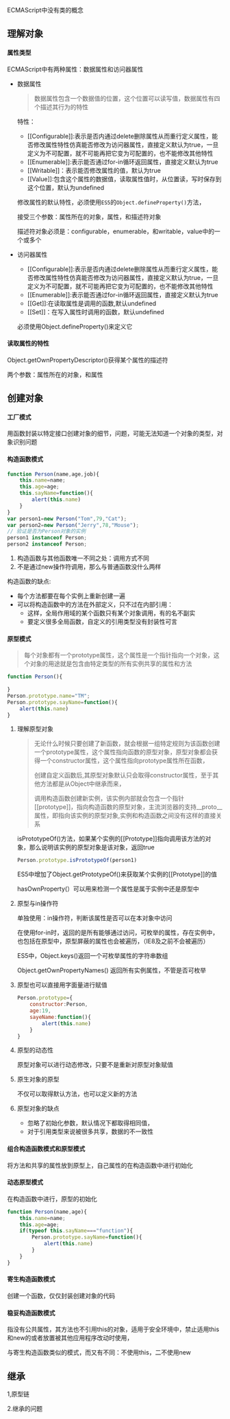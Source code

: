 ECMAScript中没有类的概念

## 理解对象

#### 属性类型

ECMAScript中有两种属性：数据属性和访问器属性

- 数据属性	

  > 数据属性包含一个数据值的位置，这个位置可以读写值，数据属性有四个描述其行为的特性

  特性：

  - [[Configurable]]:表示是否内通过delete删除属性从而重行定义属性，能否修改属性特性仿真能否修改为访问器属性，直接定义默认为true，一旦定义为不可配置，就不可能再把它变为可配置的，也不能修改其他特性
  - [[Enumerable]]:表示能否通过for-in循环返回属性，直接定义默认为true
  - [[Writable]]：表示能否修改属性的值，默认为true
  - [[Value]]:包含这个属性的数据值，读取属性值时，从位置读，写时保存到这个位置，默认为undefined

  修改属性的默认特性，必须使用`ES5`的`Object.defineProperty()`方法，

  接受三个参数：属性所在的对象，属性，和描述符对象

  描述符对象必须是：configurable，enumerable，和writable，value中的一个或多个

- 访问器属性

  - [[Configurable]]:表示是否内通过delete删除属性从而重行定义属性，能否修改属性特性仿真能否修改为访问器属性，直接定义默认为true，一旦定义为不可配置，就不可能再把它变为可配置的，也不能修改其他特性
  - [[Enumerable]]:表示能否通过for-in循环返回属性，直接定义默认为true
  - [[Get]]:在读取属性是调用的函数,默认undefined
  - [[Set]]：在写入属性时调用的函数，默认undefined

   必须使用Object.defineProperty()来定义它

#### 读取属性的特性

Object.getOwnPropertyDescriptor()获得某个属性的描述符

两个参数：属性所在的对象，和属性

## 创建对象

#### 工厂模式

用函数封装以特定接口创建对象的细节，问题，可能无法知道一个对象的类型，对象识别问题

#### 构造函数模式

```javascript
function Person(name,age,job){
    this.name=name;
    this.age=age;
    this.sayName=function(){
        alert(this.name)
    }
}
var person1=new Person("Tom",79,"Cat");
var person2=new Person("Jerry",78,"Mouse");
// 验证是否为Person对象的实例
person1 instanceof Person;
person2 instanceof Person;
```

1. 构造函数与其他函数唯一不同之处：调用方式不同
2. 不是通过new操作符调用，那么与普通函数没什么两样

构造函数的缺点:

- 每个方法都要在每个实例上重新创建一遍
- 可以将构造函数中的方法在外部定义，只不过在内部引用：
  - 这样，全局作用域的某个函数只有某个对象调用，有的名不副实
  - 要定义很多全局函数，自定义的引用类型没有封装性可言

#### 原型模式

> 每个对象都有一个prototype属性，这个属性是一个指针指向一个对象，这个对象的用途就是包含由特定类型的所有实例共享的属性和方法

```javascript
function Person(){
    
}
Person.prototype.name="TM";
Person.prototype.sayName=function(){
    alert(this.name)
}
```

1. 理解原型对象

   > 无论什么时候只要创建了新函数，就会根据一组特定规则为该函数创建一个prototype属性，这个属性指向函数的原型对象，原型对象都会获得一个constructor属性，这个属性指向prototype属性所在函数，
   >
   > 创建自定义函数后,其原型对象默认只会取得constructor属性，至于其他方法都是从Object中继承而来，
   >
   > 调用构造函数创建新实例，该实例内部就会包含一个指针[[prototype]]，指向构造函数的原型对象，主流浏览器的支持\_\_proto\_\_属性，即指向该实例的原型对象,实例和构造函数之间没有这样的直接关系

   isPrototypeOf()方法，如果某个实例的[[Prototype]]指向调用该方法的对象，那么说明该实例的原型对象是该对象，返回true

   ```javascript
   Person.prototype.isPrototypeOf(person1)
   ```

   ES5中增加了Object.getPrototypeOf()来获取某个实例的[[Prototype]]的值

   hasOwnProperty(）可以用来检测一个属性是属于实例中还是原型中

2. 原型与in操作符

   单独使用：in操作符，判断该属性是否可以在本对象中访问

   在使用for-in时，返回的是所有能够通过访问，可枚举的属性，存在实例中，也包括在原型中，原型屏蔽的属性也会被遍历，（IE8及之前不会被遍历）

   ES5中，Object.keys()返回一个可枚举属性的字符串数组

   Object.getOwnPropertyNames() 返回所有实例属性，不管是否可枚举

3. 原型也可以直接用字面量进行赋值

   ```javascript
   Person.prototype={
       constructor:Person,
       age:19,
       sayeName:function(){
           alert(this.name)
       }
   }
   ```

4. 原型的动态性

   原型对象可以进行动态修改，只要不是重新对原型对象赋值

5. 原生对象的原型

   不仅可以取得默认方法，也可以定义新的方法

6. 原型对象的缺点

   - 忽略了初始化参数，默认情况下都取得相同值，
   - 对于引用类型来说被很多共享，数据的不一致性

#### 组合构造函数模式和原型模式

将方法和共享的属性放到原型上，自己属性的在构造函数中进行初始化

#### 动态原型模式

在构造函数中进行，原型的初始化

```javascript
function Person(name,age){
    this.name=name;
    this.age=age;
    if(typeof this.sayName==="function"){
        Person.prototype.sayName=function(){
            alert(this.name)
        }
    }
}
```

#### 寄生构造函数模式

创建一个函数，仅仅封装创建对象的代码

#### 稳妥构造函数模式

指没有公共属性，其方法也不引用this的对象，适用于安全环境中，禁止适用this和new的或者放置被其他应用程序改动时使用，

与寄生构造函数类似的模式，而又有不同：不使用this，二不使用new

## 继承

1,原型链

2.继承的问题